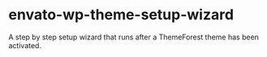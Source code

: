 # envato-wp-theme-setup-wizard
A step by step setup wizard that runs after a ThemeForest theme has been activated. 
